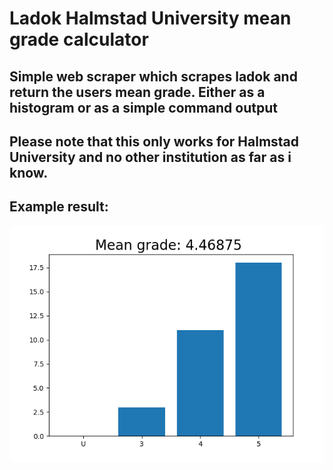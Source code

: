 # Ladok Halmstad University mean grade calculator
## Simple web scraper which scrapes ladok and return the users mean grade. Either as a histogram or as a simple command output
## Please note that this only works for Halmstad University and no other institution as far as i know.

## Example result: 

![alt text](example_result.png)
